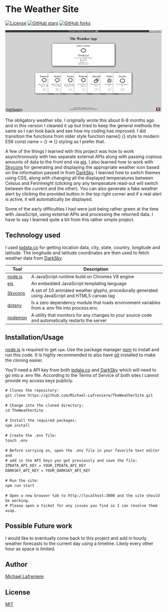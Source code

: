 # The Weather Site

[![License](https://img.shields.io/badge/license-MIT-blue.svg?style=flat-square)](https://github.com/Michael-Lafreniere/TheWeatherSite/blob/master/LICENCE)
[![GitHub stars](https://img.shields.io/github/stars/Michael-Lafreniere/the-movie-site?style=flat-square)](https://github.com/Michael-Lafreniere/TheWeatherSite/stargazers)
[![GitHub forks](https://img.shields.io/github/forks/Michael-Lafreniere/the-movie-site.svg?style=flat-square)](https://github.com/Michael-Lafreniere/TheWeatherSite/network)

![The Weather Site GIF](https://github.com/Michael-Lafreniere/TheWeatherSite/blob/master/docs/TheWeatherSite.gif 'GIF of the site')

The obligatory weather site. I originally wrote this about 6-8 months ago and in this version I cleaned it up but tried to keep the general methods the same so I can look back and see how my coding has improved. I did transition the functions from older style function name() {} style to modern ES6 const name = () => {} styling as I prefer that.

A few of the things I learned with this project was how to work asynchronously with two separate external APIs along with passing copious amounts of data to the front end via [ejs](https://ejs.co). I also learned how to work with [Skycons](https://darkskyapp.github.io/skycons/) for generating and displaying the appropriate weather icon based on the information passed in from [DarkSky](https://darksky.net/poweredby/). I learned how to switch themes using CSS, along with changing all the displayed temperatures between Celsius and Ferinheight (clicking any any temperature read-out will switch between the current and the other). You can also generate a fake weather alert by clicking the provided button in the top right corner and if a real alert is active, it will automatically be displayed.

Some of the early difficulties I had were just being rather green at the time with JavaScript, using external APIs and processing the returned data. I have to say I learned quite a bit from this rather simple project.

## Technology used

I used [ipdata.co](https://ipdata.co) for getting location data, city, state, country, longitude and latitude. The longitude and latitude coordinates are then used to fetch weather data from [DarkSky](https://darksky.net/poweredby/).

| Tool                                             | Description                                                                                       |
| ------------------------------------------------ | ------------------------------------------------------------------------------------------------- |
| [node.js](https://nodejs.org/en/)                | A JavaScript runtime build on Chromes V8 engine                                                   |
| [ejs](https://ejs.co)                            | An embedded JavaScript templating language                                                        |
| [Skycons](https://darkskyapp.github.io/skycons/) | A set of 10 animated weather glyphs, procedurally generated using JavaScript and HTML5 canvas tag |
| [dotenv](https://github.com/motdotla/dotenv)     | Is a zero dependency module that loads environment variables from a .env file into process.env.   |
| [nodemon](https://nodemon.io)                    | A utility that monitors for any changes to your source code and automatically restarts the server |

## Installation/Usage

[node.js](http://nodejs.org/download/) is required to get `npm`. Use the package manager [npm](https://www.npmjs.com) to install and run this code. It is highly recommended to also have [git](https://git-scm.com) installed to make the cloning easier.

You'll need a API key from both [ipdata.co](https://ipdata.co) and [DarkSky](https://darksky.net/poweredby/) which will need to go into a .env file. According to the Terms of Service of both sites I cannot provide my access keys publicly.

```
# Clones the repository:
git clone https://github.com/Michael-Lafreniere/TheWeatherSite.git

# Change into the cloned directory:
cd TheWeatherSite

# Install the required packages:
npm install

# Create the .env file:
touch .env

# Before carrying on, open the .env file in your favorite text editor and
# add in the API keys you got previously and save the file:
IPDATA_API_KEY = YOUR_IPDATA_API_KEY
DARKSKY_API_KEY = YOUR_DARKSKY_API_KEY

# Run the site:
npm run start

# Open a new browser tab to http://localhost:3000 and the site should be working.
# Please open a ticket for any issues you find so I can resolve them asap.
```

## Possible Future work

I would like to eventually come back to this project and add in hourly weather forecasts to the current day using a timeline.  Likely every other hour as space is limited.

## Author

[Michael Lafreniere](https://github.com/Michael-Lafreniere)

## License

[MIT](https://choosealicense.com/licenses/mit/)
